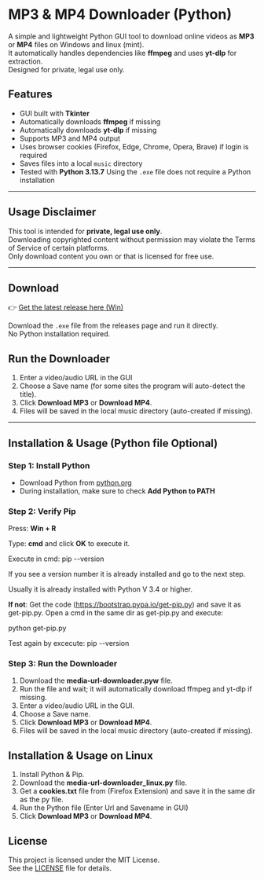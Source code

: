 # MP3 & MP4 Downloader (Python)

A simple and lightweight Python GUI tool to download online videos as **MP3** or **MP4** files on Windows and linux (mint).  
It automatically handles dependencies like **ffmpeg** and uses **yt-dlp** for extraction.  
Designed for private, legal use only. 

## Features
- GUI built with **Tkinter**
- Automatically downloads **ffmpeg** if missing
- Automatically downloads **yt-dlp** if missing 
- Supports MP3 and MP4 output
- Uses browser cookies (Firefox, Edge, Chrome, Opera, Brave) if login is required
- Saves files into a local `music` directory
- Tested with **Python 3.13.7**
Using the `.exe` file does not require a Python installation

---

## Usage Disclaimer
This tool is intended for **private, legal use only**.  
Downloading copyrighted content without permission may violate the Terms of Service of certain platforms.  
Only download content you own or that is licensed for free use.  

---

## Download
👉 [Get the latest release here (Win)](https://github.com/st155213/media-url-downloader-Python/releases)

Download the `.exe` file from the releases page and run it directly.  
No Python installation required.  
##  Run the Downloader
1. Enter a video/audio URL in the GUI
2. Choose a Save name (for some sites the program will auto-detect the title).
3. Click __Download MP3__ or __Download MP4__.
4. Files will be saved in the local music directory (auto-created if missing).

---
## Installation & Usage (Python file __Optional__)

### Step 1: Install Python
- Download Python from [python.org](https://www.python.org/)  
- During installation, make sure to check **Add Python to PATH**

### Step 2: Verify Pip
Press: __Win + R__

Type: __cmd__
and click __OK__ to execute it. 
 
Execute in cmd: pip --version

If you see a version number it is already installed and go to the next step.

Usually it is already installed with Python V 3.4 or higher.

__If not__:
  Get the code (https://bootstrap.pypa.io/get-pip.py) and save it as get-pip.py.
  Open a cmd in the same dir as get-pip.py and execute: 
  
  python get-pip.py
  
  Test again by excecute: pip --version
### Step 3: Run the Downloader
1. Download the __media-url-downloader.pyw__ file.
2. Run the file and wait; it will automatically download ffmpeg and yt-dlp if missing.
3. Enter a video/audio URL in the GUI.
4. Choose a Save name.
5. Click __Download MP3__ or __Download MP4__.
6. Files will be saved in the local music directory (auto-created if missing).
## Installation & Usage on Linux
1. Install Python & Pip.
2. Download the __media-url-downloader_linux.py__ file.
3. Get a __cookies.txt__ file from (Firefox Extension) and save it in the same dir as the py file.
3. Run the Python file (Enter Url and Savename in GUI)
4. Click __Download MP3__ or __Download MP4__. 
## License

This project is licensed under the MIT License.  
See the [LICENSE](LICENSE) file for details.




